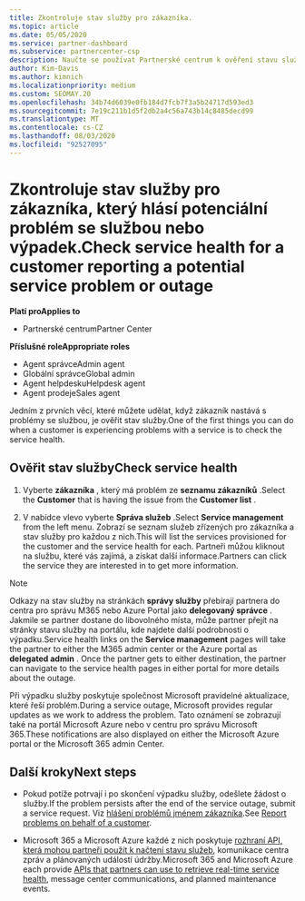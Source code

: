 ```yaml
---
title: Zkontroluje stav služby pro zákazníka.
ms.topic: article
ms.date: 05/05/2020
ms.service: partner-dashboard
ms.subservice: partnercenter-csp
description: Naučte se používat Partnerské centrum k ověření stavu služby pro zákazníka, když dojde k potížím se službou.
author: Kim-Davis
ms.author: kimnich
ms.localizationpriority: medium
ms.custom: SEOMAY.20
ms.openlocfilehash: 34b74d6039e0fb184d7fcb7f3a5b24717d593ed3
ms.sourcegitcommit: 7e19c211b1d5f2db2a4c56a743b14c8485decd99
ms.translationtype: MT
ms.contentlocale: cs-CZ
ms.lasthandoff: 08/03/2020
ms.locfileid: "92527095"
---
```

# <a name="check-service-health-for-a-customer-reporting-a-potential-service-problem-or-outage"></a><span data-ttu-id="9ccb3-103">Zkontroluje stav služby pro zákazníka, který hlásí potenciální problém se službou nebo výpadek.</span><span class="sxs-lookup"><span data-stu-id="9ccb3-103">Check service health for a customer reporting a potential service problem or outage</span></span>

<span data-ttu-id="9ccb3-104">**Platí pro**</span><span class="sxs-lookup"><span data-stu-id="9ccb3-104">**Applies to**</span></span>

- <span data-ttu-id="9ccb3-105">Partnerské centrum</span><span class="sxs-lookup"><span data-stu-id="9ccb3-105">Partner Center</span></span>

<span data-ttu-id="9ccb3-106">**Příslušné role**</span><span class="sxs-lookup"><span data-stu-id="9ccb3-106">**Appropriate roles**</span></span>

- <span data-ttu-id="9ccb3-107">Agent správce</span><span class="sxs-lookup"><span data-stu-id="9ccb3-107">Admin agent</span></span>
- <span data-ttu-id="9ccb3-108">Globální správce</span><span class="sxs-lookup"><span data-stu-id="9ccb3-108">Global admin</span></span>
- <span data-ttu-id="9ccb3-109">Agent helpdesku</span><span class="sxs-lookup"><span data-stu-id="9ccb3-109">Helpdesk agent</span></span>
- <span data-ttu-id="9ccb3-110">Agent prodeje</span><span class="sxs-lookup"><span data-stu-id="9ccb3-110">Sales agent</span></span>

<span data-ttu-id="9ccb3-111">Jedním z prvních věcí, které můžete udělat, když zákazník nastává s problémy se službou, je ověřit stav služby.</span><span class="sxs-lookup"><span data-stu-id="9ccb3-111">One of the first things you can do when a customer is experiencing problems with a service is to check the service health.</span></span> 

## <a name="check-service-health"></a><span data-ttu-id="9ccb3-112">Ověřit stav služby</span><span class="sxs-lookup"><span data-stu-id="9ccb3-112">Check service health</span></span>

1. <span data-ttu-id="9ccb3-113">Vyberte **zákazníka** , který má problém ze **seznamu zákazníků** .</span><span class="sxs-lookup"><span data-stu-id="9ccb3-113">Select the **Customer** that is having the issue from the **Customer list** .</span></span>

2. <span data-ttu-id="9ccb3-114">V nabídce vlevo vyberte **Správa služeb** .</span><span class="sxs-lookup"><span data-stu-id="9ccb3-114">Select **Service management** from the left menu.</span></span> <span data-ttu-id="9ccb3-115">Zobrazí se seznam služeb zřízených pro zákazníka a stav služby pro každou z nich.</span><span class="sxs-lookup"><span data-stu-id="9ccb3-115">This will list the services provisioned for the customer and the service health for each.</span></span> <span data-ttu-id="9ccb3-116">Partneři můžou kliknout na službu, které vás zajímá, a získat další informace.</span><span class="sxs-lookup"><span data-stu-id="9ccb3-116">Partners can click the service they are interested in to get more information.</span></span> 

>[!NOTE] 
> <span data-ttu-id="9ccb3-117">Odkazy na stav služby na stránkách **správy služby** přebírají partnera do centra pro správu M365 nebo Azure Portal jako **delegovaný správce** . Jakmile se partner dostane do libovolného místa, může partner přejít na stránky stavu služby na portálu, kde najdete další podrobnosti o výpadku.</span><span class="sxs-lookup"><span data-stu-id="9ccb3-117">Service health links on the **Service management** pages will take the partner to either the M365 admin center or the Azure portal as **delegated admin** . Once the partner gets to either destination, the partner can navigate to the service health pages in either portal for more details about the outage.</span></span>
 
<span data-ttu-id="9ccb3-118">Při výpadku služby poskytuje společnost Microsoft pravidelné aktualizace, které řeší problém.</span><span class="sxs-lookup"><span data-stu-id="9ccb3-118">During a service outage, Microsoft provides regular updates as we work to address the problem.</span></span> <span data-ttu-id="9ccb3-119">Tato oznámení se zobrazují také na portál Microsoft Azure nebo v centru pro správu Microsoft 365.</span><span class="sxs-lookup"><span data-stu-id="9ccb3-119">These notifications are also displayed on either the Microsoft Azure portal or the Microsoft 365 admin Center.</span></span>

## <a name="next-steps"></a><span data-ttu-id="9ccb3-120">Další kroky</span><span class="sxs-lookup"><span data-stu-id="9ccb3-120">Next steps</span></span> 

- <span data-ttu-id="9ccb3-121">Pokud potíže potrvají i po skončení výpadku služby, odešlete žádost o služby.</span><span class="sxs-lookup"><span data-stu-id="9ccb3-121">If the problem persists after the end of the service outage, submit a service request.</span></span> <span data-ttu-id="9ccb3-122">Viz [hlášení problémů jménem zákazníka](report-problems-on-behalf-of-a-customer.md).</span><span class="sxs-lookup"><span data-stu-id="9ccb3-122">See [Report problems on behalf of a customer](report-problems-on-behalf-of-a-customer.md).</span></span>

- <span data-ttu-id="9ccb3-123">Microsoft 365 a Microsoft Azure každé z nich poskytuje [rozhraní API, která mohou partneři použít k načtení stavu služeb](get-automated-service-notifications-with-our-apis.md), komunikace centra zpráv a plánovaných událostí údržby.</span><span class="sxs-lookup"><span data-stu-id="9ccb3-123">Microsoft 365 and Microsoft Azure each provide [APIs that partners can use to retrieve real-time service health](get-automated-service-notifications-with-our-apis.md), message center communications, and planned maintenance events.</span></span>

 

